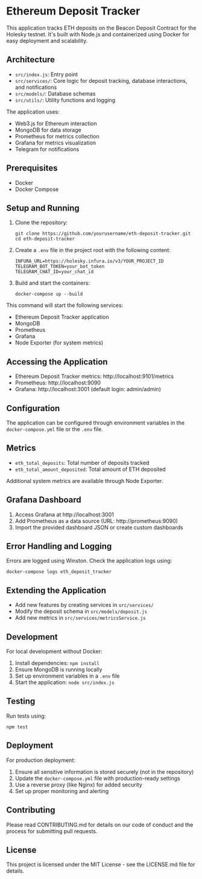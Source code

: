 # Ethereum Deposit Tracker

This application tracks ETH deposits on the Beacon Deposit Contract for the Holesky testnet. It's built with Node.js and containerized using Docker for easy deployment and scalability.

## Architecture

- `src/index.js`: Entry point
- `src/services/`: Core logic for deposit tracking, database interactions, and notifications
- `src/models/`: Database schemas
- `src/utils/`: Utility functions and logging

The application uses:
- Web3.js for Ethereum interaction
- MongoDB for data storage
- Prometheus for metrics collection
- Grafana for metrics visualization
- Telegram for notifications

## Prerequisites

- Docker
- Docker Compose

## Setup and Running

1. Clone the repository:
   ```
   git clone https://github.com/yourusername/eth-deposit-tracker.git
   cd eth-deposit-tracker
   ```

2. Create a `.env` file in the project root with the following content:
   ```
   INFURA_URL=https://holesky.infura.io/v3/YOUR_PROJECT_ID
   TELEGRAM_BOT_TOKEN=your_bot_token
   TELEGRAM_CHAT_ID=your_chat_id
   ```

3. Build and start the containers:
   ```
   docker-compose up --build
   ```

This command will start the following services:
- Ethereum Deposit Tracker application
- MongoDB
- Prometheus
- Grafana
- Node Exporter (for system metrics)

## Accessing the Application

- Ethereum Deposit Tracker metrics: http://localhost:9101/metrics
- Prometheus: http://localhost:9090
- Grafana: http://localhost:3001 (default login: admin/admin)

## Configuration

The application can be configured through environment variables in the `docker-compose.yml` file or the `.env` file.

## Metrics

- `eth_total_deposits`: Total number of deposits tracked
- `eth_total_amount_deposited`: Total amount of ETH deposited

Additional system metrics are available through Node Exporter.

## Grafana Dashboard

1. Access Grafana at http://localhost:3001
2. Add Prometheus as a data source (URL: http://prometheus:9090)
3. Import the provided dashboard JSON or create custom dashboards

## Error Handling and Logging

Errors are logged using Winston. Check the application logs using:
```
docker-compose logs eth_deposit_tracker
```

## Extending the Application

- Add new features by creating services in `src/services/`
- Modify the deposit schema in `src/models/deposit.js`
- Add new metrics in `src/services/metricsService.js`

## Development

For local development without Docker:
1. Install dependencies: `npm install`
2. Ensure MongoDB is running locally
3. Set up environment variables in a `.env` file
4. Start the application: `node src/index.js`

## Testing

Run tests using:
```
npm test
```

## Deployment

For production deployment:
1. Ensure all sensitive information is stored securely (not in the repository)
2. Update the `docker-compose.yml` file with production-ready settings
3. Use a reverse proxy (like Nginx) for added security
4. Set up proper monitoring and alerting

## Contributing

Please read CONTRIBUTING.md for details on our code of conduct and the process for submitting pull requests.

## License

This project is licensed under the MIT License - see the LICENSE.md file for details.